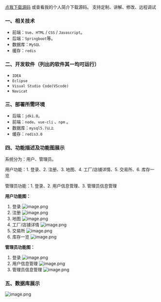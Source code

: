 [点我下载源码](https://www.oneprosol.com/detail/6bd016dc560847afb2e2cb7263fd9bb7) 
或查看我的个人简介下载源码。
支持定制、讲解、修改、远程调试

### 一、相关技术

- 前端：`Vue`、`HTML` / `CSS` / `Javascript`。
- 后端：`Springboot`等。
- 数据库：`MySQL`
- 缓存：`redis`

### 二、开发软件（列出的软件其一均可运行）

- `IDEA`
- `Eclipse`
- `Visual Studio Code(VScode)`
- `Navicat`

### 三、部署所需环境

- 后端：`jdk1.8`。
- 前端：`node`、`vue-cli` 、`npm`  。
- 数据库：`mysql5.7以上`
- 缓存：`redis3.0`

### 四、功能描述及功能图展示

系统分为：用户、管理员。

用户功能：1. 登录、2. 注册、3. 地图、4. 工厂/店铺详情、5. 交易所、6. 库存一览

管理员功能：1. 登录、2. 用户信息管理、3. 管理员信息管理

**用户功能图：**

1. 登录
   ![image.png](https://pic.picprosol.com/user_upload/1ca4a16527164fbdbe5588f4023765f3/2024-12-09%2015:41:06_image.png)
2. 注册
   ![image.png](https://pic.picprosol.com/user_upload/1ca4a16527164fbdbe5588f4023765f3/2024-12-09%2015:41:24_image.png)
3. 地图
   ![image.png](https://pic.picprosol.com/user_upload/1ca4a16527164fbdbe5588f4023765f3/2024-12-09%2015:41:50_image.png)
4. 工厂/店铺详情
   ![image.png](https://pic.picprosol.com/user_upload/1ca4a16527164fbdbe5588f4023765f3/2024-12-09%2015:42:11_image.png)
5. 交易所
   ![image.png](https://pic.picprosol.com/user_upload/1ca4a16527164fbdbe5588f4023765f3/2024-12-09%2015:42:50_image.png)
6. 库存一览
   ![image.png](https://pic.picprosol.com/user_upload/1ca4a16527164fbdbe5588f4023765f3/2024-12-09%2015:43:08_image.png)

**管理员功能图：**

1. 登录
   ![image.png](https://pic.picprosol.com/user_upload/1ca4a16527164fbdbe5588f4023765f3/2024-12-09%2015:41:06_image.png)
2. 用户信息管理
   ![image.png](https://pic.picprosol.com/user_upload/1ca4a16527164fbdbe5588f4023765f3/2024-12-09%2015:43:52_image.png)
3. 管理员信息管理
   ![image.png](https://pic.picprosol.com/user_upload/1ca4a16527164fbdbe5588f4023765f3/2024-12-09%2015:44:08_image.png)

### 五、数据库展示

![image.png](https://pic.picprosol.com/user_upload/1ca4a16527164fbdbe5588f4023765f3/2024-12-09%2015:45:17_image.png)


